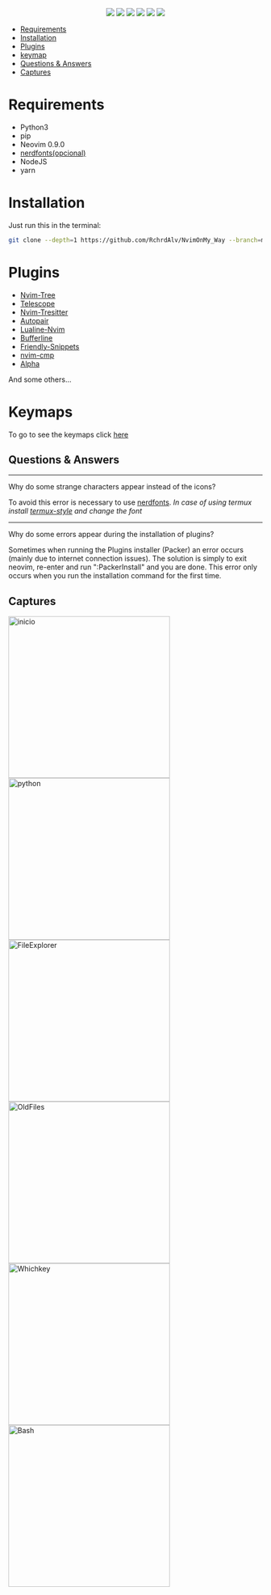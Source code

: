  <p align="Center">
  <img src="https://res.cloudinary.com/dhqo7n9gd/image/upload/v1683993382/NvimOnMy_Way/NvimOnMyWay_jtlcp1.jpg" >
  <img src="https://img.shields.io/badge/-%3E=0.8.0-success?logo=neovim&logoColor=ffffff&labelColor=246FFF&color=7A7A7A" >
  <img src="https://img.shields.io/badge/-Lua-success?logo=lua&logoColor=ffffff&labelColor=246FFF&color=7A7A7A" >
  <img src="https://img.shields.io/badge/-Linux-success?logo=linux&logoColor=ffffff&labelColor=246FFF&color=7A7A7A" >
  <img src="https://img.shields.io/badge/-Neovim-success?logo=neovim&logoColor=ffffff&labelColor=246FFF&color=7A7A7A" >
  <img src="https://img.shields.io/badge/-vim-success?logo=vim&logoColor=ffffff&labelColor=246FFF&color=7A7A7A" >
 </p>


- [Requirements](#requirements)
- [Installation](#installation)
- [Plugins](#Plugins)
- [keymap](#keymaps)
- [Questions & Answers](#Questions_&_Answers)
- [Captures](#captures)


# Requirements

- Python3
- pip
- Neovim 0.9.0
- [nerdfonts(opcional)](https://www.nerdfonts.com/)
- NodeJS
- yarn

# Installation

Just run this in the terminal:

```bash 
git clone --depth=1 https://github.com/RchrdAlv/NvimOnMy_Way --branch=main ~/.config/nvim && nvim -c ":PackerInstall"; nvim -c ":lua InstallLSPs()"
```
# Plugins
- [Nvim-Tree](https://github.com/nvim-tree/nvim-tree.lua)
- [Telescope](https://github.com/nvim-telescope/telescope.nvim)
- [Nvim-Tresitter](https://github.com/nvim-treesitter/nvim-treesitter)
- [Autopair](https://github.com/windwp/nvim-autopairs)
- [Lualine-Nvim](https://github.com/nvim-lualine/lualine.nvim)
- [Bufferline](https://github.com/akinsho/bufferline.nvim)
- [Friendly-Snippets](https://github.com/rafamadriz/friendly-snippets)
- [nvim-cmp](https://github.com/hrsh7th/nvim-cmp)
- [Alpha](https://github.com/goolord/alpha-nvim)
 
 And some others...

# Keymaps
To go to see the keymaps click [here](keymaps_readme.md)

## Questions & Answers
-----
Why do some strange characters appear instead of the icons?
<p>

To avoid this error is necessary to use [nerdfonts](https://www.nerdfonts.com).
_In case of using termux install [termux-style](https://f-droid.org/es/packages/com.termux.styling) and change the font_
</p>

-----
Why do some errors appear during the installation of plugins?

Sometimes when running the Plugins installer (Packer) an error occurs (mainly due to internet connection issues). The solution is simply to exit neovim, re-enter and run ":PackerInstall" and you are done.
This error only occurs when you run the installation command for the first time.

## Captures

<img src='https://res.cloudinary.com/dhqo7n9gd/image/upload/v1683989991/NvimOnMy_Way/Alpha.jpg.jpg' alt="inicio" width=320  >
<img src='https://res.cloudinary.com/dhqo7n9gd/image/upload/v1683990002/NvimOnMy_Way/Python.jpg.jpg' alt="python" width=320>
<img src='https://res.cloudinary.com/dhqo7n9gd/image/upload/v1683990014/NvimOnMy_Way/FileExplorer.jpg.jpg' alt="FileExplorer" width=320>
<img src='https://res.cloudinary.com/dhqo7n9gd/image/upload/v1683990001/NvimOnMy_Way/OldFiles.jpg.jpg' alt="OldFiles" width=320>
<img src='https://res.cloudinary.com/dhqo7n9gd/image/upload/v1683990003/NvimOnMy_Way/Whickey.jpg.jpg' alt="Whichkey" width=320>
<img src='https://res.cloudinary.com/dhqo7n9gd/image/upload/v1683989991/NvimOnMy_Way/Bash.jpg.jpg' alt="Bash" width=320>

